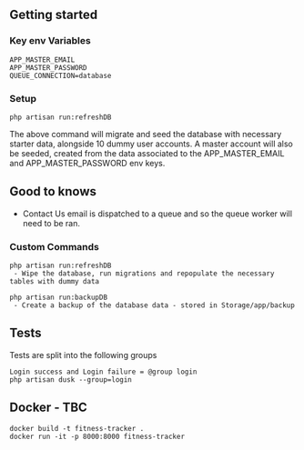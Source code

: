 ## Getting started

### Key env Variables

```
APP_MASTER_EMAIL
APP_MASTER_PASSWORD
QUEUE_CONNECTION=database
```

### Setup

```
php artisan run:refreshDB
```

The above command will migrate and seed the database with necessary starter data, alongside 10 dummy user accounts. A master account will also be seeded, created from the data associated to the APP_MASTER_EMAIL and APP_MASTER_PASSWORD env keys.

## Good to knows

-   Contact Us email is dispatched to a queue and so the queue worker will need to be ran.

### Custom Commands

```
php artisan run:refreshDB
 - Wipe the database, run migrations and repopulate the necessary tables with dummy data

php artisan run:backupDB
 - Create a backup of the database data - stored in Storage/app/backup
```

## Tests

Tests are split into the following groups

```
Login success and Login failure = @group login
php artisan dusk --group=login
```

## Docker - TBC

```
docker build -t fitness-tracker .
docker run -it -p 8000:8000 fitness-tracker
```
